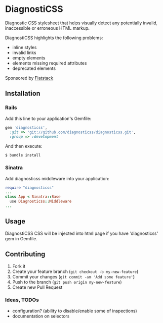# DiagnostiCSS

Diagnostic CSS stylesheet that helps visually detect any
potentially invalid, inaccessible or erroneous HTML markup.

DiagnostiCSS highlights the following problems:

* inline styles
* invalid links
* empty elements
* elements missing required attributes
* deprecated elements

Sponsored by [Flatstack](http://www.flatstack.com/)

## Installation

### Rails

Add this line to your application's Gemfile:

```ruby
gem 'diagnosticss',
  :git => 'git://github.com/diagnosticss/diagnosticss.git',
  :group => :development
```

And then execute:

    $ bundle install

### Sinatra

Add diagnosticss middleware into your application:

```ruby
require "diagnosticss"
...
class App < Sinatra::Base
  use Diagnosticss::Middleware
...
```

## Usage

DiagnostiCSS CSS will be injected into html page if you have 'diagnosticss' gem
in Gemfile.

## Contributing

1. Fork it
2. Create your feature branch (`git checkout -b my-new-feature`)
3. Commit your changes (`git commit -am 'Add some feature'`)
4. Push to the branch (`git push origin my-new-feature`)
5. Create new Pull Request

### Ideas, TODOs

* configuration? (ability to disable/enable some of inspections)
* documentation on selectors
